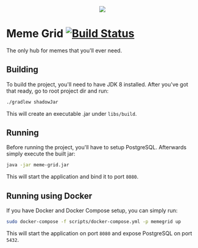 <p align="center">
  <a href="#" target="_blank">
    <img src="screenshot.jpeg"/>
  </a>
</p>

# Meme Grid [![Build Status](https://travis-ci.org/Edvinas01/meme-grid.svg?branch=master)](https://travis-ci.org/Edvinas01/meme-grid)
The only hub for memes that you'll ever need.

## Building
To build the project, you'll need to have JDK 8 installed. After you've got that ready, go to root 
project dir and run:
```bash
./gradlew shadowJar
``` 

This will create an executable .jar under `libs/build`. 

## Running
Before running the project, you'll have to setup PostgreSQL. Afterwards simply execute the built 
jar:
```bash
java -jar meme-grid.jar
```

This will start the application and bind it to port `8080`.

## Running using Docker
If you have Docker and Docker Compose setup, you can simply run:
```bash
sudo docker-compose -f scripts/docker-compose.yml -p memegrid up
```

This will start the application on port `8080` and expose PostgreSQL on port `5432`.
